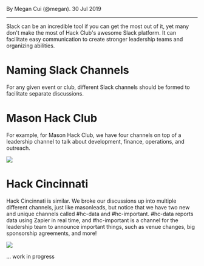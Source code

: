 By Megan Cui (@megan). 30 Jul 2019

---

Slack can be an incredible tool if you can get the most out of it, yet many don't make the most of Hack Club's awesome Slack platform. It can facilitate easy communication to create stronger leadership teams and organizing abilities.

# Naming Slack Channels

For any given event or club, different Slack channels should be formed to facilitate separate discussions.

# Mason Hack Club

For example, for Mason Hack Club, we have four channels on top of a leadership channel to talk about development, finance, operations, and outreach.

![](https://cloud-ixb8ojv0f.vercel.app/0image-20190730-204704.png)

# Hack Cincinnati

Hack Cincinnati is similar. We broke our discussions up into multiple different channels, just like masonleads, but notice that we have two new and unique channels called #hc-data and #hc-important. #hc-data reports data using Zapier in real time, and #hc-important is a channel for the leadership team to announce important things, such as venue changes, big sponsorship agreements, and more!

![](https://cloud-ixb8ojv0f.vercel.app/1image-20190730-204724.png)

… work in progress